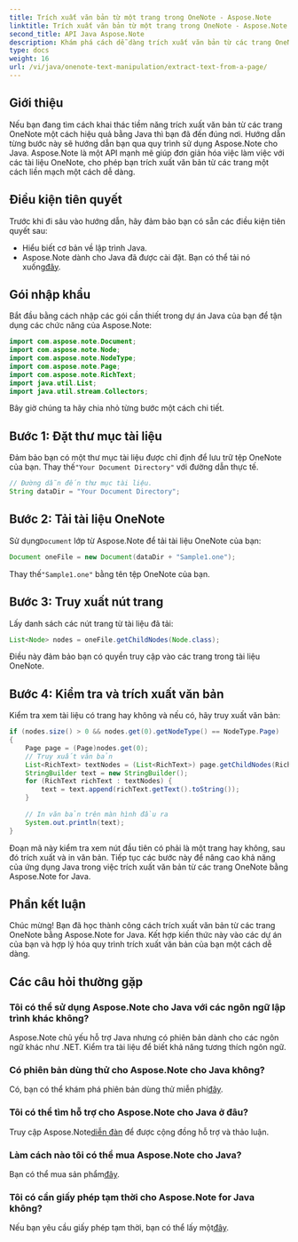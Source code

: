 ```yaml
---
title: Trích xuất văn bản từ một trang trong OneNote - Aspose.Note
linktitle: Trích xuất văn bản từ một trang trong OneNote - Aspose.Note
second_title: API Java Aspose.Note
description: Khám phá cách dễ dàng trích xuất văn bản từ các trang OneNote bằng Aspose.Note for Java. Hợp lý hóa các quy trình của bạn với hướng dẫn từng bước toàn diện này.
type: docs
weight: 16
url: /vi/java/onenote-text-manipulation/extract-text-from-a-page/
---
```

## Giới thiệu
Nếu bạn đang tìm cách khai thác tiềm năng trích xuất văn bản từ các trang OneNote một cách hiệu quả bằng Java thì bạn đã đến đúng nơi. Hướng dẫn từng bước này sẽ hướng dẫn bạn qua quy trình sử dụng Aspose.Note cho Java. Aspose.Note là một API mạnh mẽ giúp đơn giản hóa việc làm việc với các tài liệu OneNote, cho phép bạn trích xuất văn bản từ các trang một cách liền mạch một cách dễ dàng.
## Điều kiện tiên quyết
Trước khi đi sâu vào hướng dẫn, hãy đảm bảo bạn có sẵn các điều kiện tiên quyết sau:
- Hiểu biết cơ bản về lập trình Java.
-  Aspose.Note dành cho Java đã được cài đặt. Bạn có thể tải nó xuống[đây](https://releases.aspose.com/note/java/).
## Gói nhập khẩu
Bắt đầu bằng cách nhập các gói cần thiết trong dự án Java của bạn để tận dụng các chức năng của Aspose.Note:
```java
import com.aspose.note.Document;
import com.aspose.note.Node;
import com.aspose.note.NodeType;
import com.aspose.note.Page;
import com.aspose.note.RichText;
import java.util.List;
import java.util.stream.Collectors;
```
Bây giờ chúng ta hãy chia nhỏ từng bước một cách chi tiết.
## Bước 1: Đặt thư mục tài liệu
 Đảm bảo bạn có một thư mục tài liệu được chỉ định để lưu trữ tệp OneNote của bạn. Thay thế`"Your Document Directory"` với đường dẫn thực tế.
```java
// Đường dẫn đến thư mục tài liệu.
String dataDir = "Your Document Directory";
```
## Bước 2: Tải tài liệu OneNote
 Sử dụng`Document` lớp từ Aspose.Note để tải tài liệu OneNote của bạn:
```java
Document oneFile = new Document(dataDir + "Sample1.one");
```
 Thay thế`"Sample1.one"` bằng tên tệp OneNote của bạn.
## Bước 3: Truy xuất nút trang
Lấy danh sách các nút trang từ tài liệu đã tải:
```java
List<Node> nodes = oneFile.getChildNodes(Node.class);
```
Điều này đảm bảo bạn có quyền truy cập vào các trang trong tài liệu OneNote.
## Bước 4: Kiểm tra và trích xuất văn bản
Kiểm tra xem tài liệu có trang hay không và nếu có, hãy truy xuất văn bản:
```java
if (nodes.size() > 0 && nodes.get(0).getNodeType() == NodeType.Page)
{
    Page page = (Page)nodes.get(0);
    // Truy xuất văn bản
    List<RichText> textNodes = (List<RichText>) page.getChildNodes(RichText.class);
    StringBuilder text = new StringBuilder();
    for (RichText richText : textNodes) {
        text = text.append(richText.getText().toString());
    }
    
    // In văn bản trên màn hình đầu ra
    System.out.println(text);
}
```
Đoạn mã này kiểm tra xem nút đầu tiên có phải là một trang hay không, sau đó trích xuất và in văn bản.
Tiếp tục các bước này để nâng cao khả năng của ứng dụng Java trong việc trích xuất văn bản từ các trang OneNote bằng Aspose.Note for Java.
## Phần kết luận
Chúc mừng! Bạn đã học thành công cách trích xuất văn bản từ các trang OneNote bằng Aspose.Note for Java. Kết hợp kiến thức này vào các dự án của bạn và hợp lý hóa quy trình trích xuất văn bản của bạn một cách dễ dàng.
## Các câu hỏi thường gặp
### Tôi có thể sử dụng Aspose.Note cho Java với các ngôn ngữ lập trình khác không?
Aspose.Note chủ yếu hỗ trợ Java nhưng có phiên bản dành cho các ngôn ngữ khác như .NET. Kiểm tra tài liệu để biết khả năng tương thích ngôn ngữ.
### Có phiên bản dùng thử cho Aspose.Note cho Java không?
 Có, bạn có thể khám phá phiên bản dùng thử miễn phí[đây](https://releases.aspose.com/).
### Tôi có thể tìm hỗ trợ cho Aspose.Note cho Java ở đâu?
 Truy cập Aspose.Note[diễn đàn](https://forum.aspose.com/c/note/28) để được cộng đồng hỗ trợ và thảo luận.
### Làm cách nào tôi có thể mua Aspose.Note cho Java?
 Bạn có thể mua sản phẩm[đây](https://purchase.aspose.com/buy).
### Tôi có cần giấy phép tạm thời cho Aspose.Note for Java không?
 Nếu bạn yêu cầu giấy phép tạm thời, bạn có thể lấy một[đây](https://purchase.aspose.com/temporary-license/).